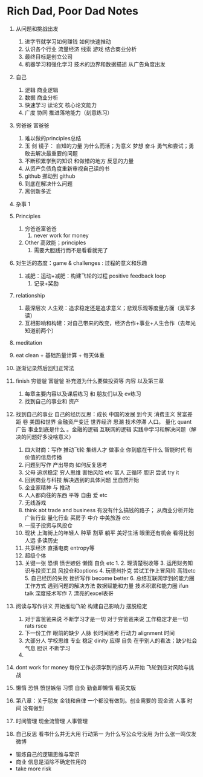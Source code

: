 # Rich Dad, Poor Dad Notes

1. 从问题和挑战出发
    1. 进字节就学习如何赚钱 如何快速推动
    2. 认识各个行业 流量经济 线索 游戏 结合商业分析
    3. 最终目标是创立公司
    4. 机器学习和强化学习 技术的边界和数据描述 从广告角度出发
2. 自己
    1. 逻辑 商业逻辑 
    2. 数据 商业分析
    3. 快速学习 读论文 核心论文能力
    4. 广度 协同 推进落地能力（刻意练习）
3. 穷爸爸 富爸爸
    1. 难以做的principles总结
    2. 玉 剑 镜子： 自知的力量 为什么而活；为意义 梦想 奋斗 勇气和尝试；勇敢去解决最重要的问题
    3. 不断积累学到的知识 和做错的地方 反思的力量
    4. 从资产负债角度重新审视自己读的书
    5.  github 挪动到 github
    6. 到底在解决什么问题
    7. 离创新多近
1. 杂事
    1
2. Principles
    1. 穷爸爸富爸爸
        1.  never work for money
    2. Other 高效能；principles
        1. 需要大胆践行而不是看看就完了
3. 对生活的态度：game & challenges : 过程的意义和乐趣
    1. 减肥：运动+减肥：构建飞轮的过程 positive feedback loop
        1. 记录+奖励
4. relationship
    1. 最深层次 人生观：追求稳定还是追求意义；悲观乐观等度量方面（吴军多读）
    2. 互相影响和构建：对自己带来的改变，经济合作+事业+人生合作（去年光知道前两个）
5. meditation


1. eat clean + 基础热量计算 + 每天体重
2. 逐渐记录然后回归正常法

1. finish 穷爸爸 富爸爸 补充道为什么要做投资等 内容 以及第三章
    1. 每章主要内容以及课后练习 和 朋友们以及 ev练习
    2. 找到自己的事业和 资产
2. 找到自己的事业 自己的经历反思：成长 中国的发展 到今天 消费主义 贫富差距 卷 美国和世界  金融资产变迁 世界经济 思潮 技术停滞 人口。 量化 quant 广告 事业到底是什么 。金融的逻辑 互联网的逻辑 实践中学习和解决问题（解决的问题好多没啥意义）
    1. 四大财商：写作 推动飞轮 集结人才 做事业 你到底在干什么 智能时代 有价值的信息传播
    2. 问题到写作 产出导向 如何反复思考
    3. 父母 追求稳定 穷人思维 害怕风险 etc 富人 正循环 胆识 尝试 try it
    4. 回到商业与科技 解决遇到的具体问题 里自然开始
    5. 企业家精神 与 推动
    6. 人人都向往的东西 平等 自由 爱 etc
    7. 无线游戏 
    8. think abt trade and business 有没有什么搞钱的路子； 从商业分析开始 广告行业 量化行业 买房子 中介 中美旅游 etc
    9. 一揽子投资与风投仓 
    10. 现状 上海街上的年轻人 种草 割草 躺平 美好生活 眼里还有机会 看得比别人远 多读历史
    11. 共享经济 直播电商 entropy等
    12. 超级个体
    13. 关键一张 恐惧 愤世嫉俗 懒惰 自负 etc
        1. 
        2. 理清楚税收等
        3. 运用财务知识与投资工具 风投仓和options
        4. 玩德州扑克 尝试工作上冒风险 高钱etc
        5. 自己经历的失败 挫折写作 become better
        6. 总结互联网学到的能力圈 工作方式 遇到问题的解决方法 数据赋能和力量 技术积累和能力圈 ifun talk 深度技术写作
        7. 漂亮的excel表哥
3. 阅读与写作讲义 开始推动飞轮 构建自己影响力 摆脱稳定
    1. 对于富爸爸来说 不断学习才是一切 对于穷爸爸来说 工作稳定才是一切 rats rsce
    2. 下一份工作 眼前的缺少 人脉 长时间思考  行动力 alignment 时间
    3. 大部分人 学校思维 专业 稳定 dinity 应得 自负 在乎别人的看法；缺少社会气息 胆识 不断学习
    4. 
4. dont work for money 每份工作必须学到的技巧 从开始 飞轮到应对风险与挑战

5. 懒惰 恐惧 愤世嫉俗 习惯 自负 勤奋即懒惰 看英文版
6. 第八章：关于朋友 金钱和自律 一个都没有做到。创业需要的 现金流 人事 时间 没有做到 
7. 时间管理 现金流管理 人事管理
8. 自己反思 看书什么并无大用 行动第一 为什么写公众号没用 为什么张一鸣仅发微博




- 锻炼自己的逻辑思维与常识
- 商业 信息是消除不确定性用的
- take more risk

